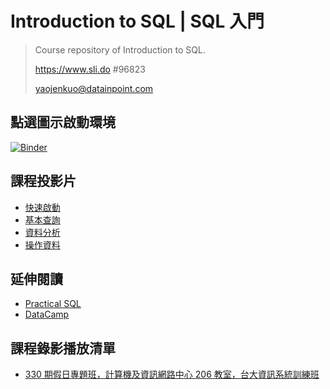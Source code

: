 # Introduction to SQL | SQL 入門

> Course repository of Introduction to SQL.
>
> https://www.sli.do #96823
>
> yaojenkuo@datainpoint.com

## 點選圖示啟動環境

[![Binder](https://mybinder.org/badge_logo.svg)](https://mybinder.org/v2/gh/yaojenkuo/introduction-to-sql/master)

## 課程投影片

- [快速啟動](https://yaojenkuo.io/introduction-to-sql/01-getting-started.slides.html)
- [基本查詢](https://yaojenkuo.io/introduction-to-sql/02-retrieving-data.slides.html)
- [資料分析](https://yaojenkuo.io/introduction-to-sql/03-analyzing-data.slides.html)
- [操作資料](https://yaojenkuo.io/introduction-to-sql/04-operating-data.slides.html)

## 延伸閱讀

- [Practical SQL](https://www.amazon.com/Practical-SQL-Beginners-Guide-Storytelling/dp/1593278276)
- [DataCamp](https://www.datacamp.com/search?q=sql&tap_a=5644-dce66f&tap_s=194899-1fb421&utm_medium=affiliate&utm_source=tonykuo)

## 課程錄影播放清單

- [330 期假日專題班，計算機及資訊網路中心 206 教室，台大資訊系統訓練班]()